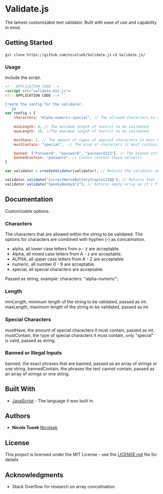 # Validate.js 

The lamest customizable text validator. Built with ease of use and capability in mind.

## Getting Started

`git clone https://github.com/nicolsek/Validate.js`
`cd Validate.js/`

### Usage 

Include the script.
```html 
<!-- APPLICATION CODE -->
<script src="validate.min.js">
<!-- APPLICATION CODE --> ```

Create the config for the validator.
```js
var config = {
    characters: "Alpha-numeric-special", // The allowed characters to check for validation.
    
    minLength: 4, // The minimum length of text(s) to be validated.
    maxLength: 16, //The maximum length of text(s) to be validated.

    musthave: 2, // The amount of types of special characters it must have.
    mustContain: "special",  // The kind of characters it must contain, for now only special is valid.

    banned: ["Password", "password", "password123"], // The banned string(s) that aren't valid text inputs.
    bannedContain: "password", // Cannot contain these value(s).
}

var validator = createValidator(validator); // Returns the validator object.

validator.validate("CorrectHorseBatteryStaple123$@"); // Returns that it exceeds the max length.
validator.validate("SpookyBooky$!2"); // Returns empty array as it's fine.
```

## Documentation

Customizable options.

### Characters
The characters that are allowed within the string to be validated. The options for characters are combined with hyphen (-) as concatination.

* alpha, all lower case letters from a - z are acceptable.
* Alpha, all mixed case letters from A - z are acceptable.
* ALPHA, all upper case letters from A - Z are acceptable.
* numeric, all number 0 - 9 are acceptable.
* special, all special characters are acceptable.

Passed as string, example: characters: "alpha-numeric";

### Length 
minLength, minimum length of the string to be validated, passed as int.
maxLength, maximum length of the string to be validated, passed as int.

### Special Characters
mustHave, the amount of special characters it must contain, passed as int.
mustContain, the type of special characters it must contain, only "special" is valid, passed as string.

### Banned or Illegal Inputs
banned, the exact phrases that are banned, passed as an array of strings or one string.
bannedContain, the phrases the text cannot contain, passed as an array of strings or one string.

## Built With

* [JavaScript](https://www.javascript.com/) - The language it was built in.

## Authors

* **Nicole Tusek** [Nicolsek](https://github.com/Nicolsek)

## License

This project is licensed under the MIT License - see the [LICENSE.md](LICENSE.md) file for details

## Acknowledgments

* Stack Overflow for research on array concatination.
